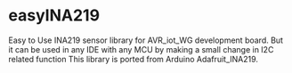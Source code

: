 # easyINA219
Easy to Use INA219 sensor library for AVR_iot_WG development board. But it can be used in any IDE with any MCU by making a small change in I2C related function
This library is ported from Arduino Adafruit_INA219.
